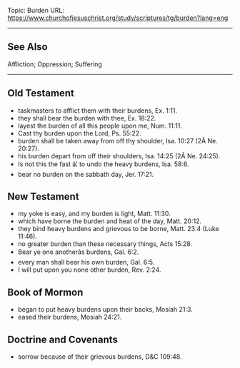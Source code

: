 Topic: Burden
URL: https://www.churchofjesuschrist.org/study/scriptures/tg/burden?lang=eng

---

## See Also

Affliction; Oppression; Suffering

---

## Old Testament

- taskmasters to afflict them with their burdens, Ex. 1:11.
- they shall bear the burden with thee, Ex. 18:22.
- layest the burden of all this people upon me, Num. 11:11.
- Cast thy burden upon the Lord, Ps. 55:22.
- burden shall be taken away from off thy shoulder, Isa. 10:27 (2Â Ne. 20:27).
- his burden depart from off their shoulders, Isa. 14:25 (2Â Ne. 24:25).
- Is not this the fast â¦ to undo the heavy burdens, Isa. 58:6.
- bear no burden on the sabbath day, Jer. 17:21.

## New Testament

- my yoke is easy, and my burden is light, Matt. 11:30.
- which have borne the burden and heat of the day, Matt. 20:12.
- they bind heavy burdens and grievous to be borne, Matt. 23:4 (Luke 11:46).
- no greater burden than these necessary things, Acts 15:28.
- Bear ye one anotherâs burdens, Gal. 6:2.
- every man shall bear his own burden, Gal. 6:5.
- I will put upon you none other burden, Rev. 2:24.

## Book of Mormon

- began to put heavy burdens upon their backs, Mosiah 21:3.
- eased their burdens, Mosiah 24:21.

## Doctrine and Covenants

- sorrow because of their grievous burdens, D&C 109:48.

